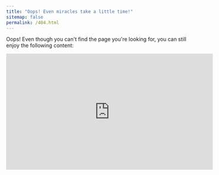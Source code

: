 ```yaml
---
title: "Oops! Even miracles take a little time!"
sitemap: false
permalink: /404.html
---
```


Oops! Even though you can't find the page you're looking for, you can still enjoy the following content:

<div style="text-align: center; font-size: 2em;">
  <iframe width="560" height="315" src="https://www.youtube.com/embed/dQw4w9WgXcQ" frameborder="0" allow="accelerometer; autoplay; encrypted-media; gyroscope; picture-in-picture" allowfullscreen></iframe>
</div>